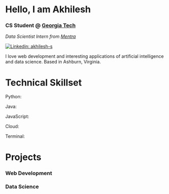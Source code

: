 # Hello, I am Akhilesh

### CS Student @ [Georgia Tech](https://www.gatech.edu/) 

*Data Scientist Intern from [Mentra](https://www.mentra.me/)*

[![Linkedin: akhilesh-s](https://img.shields.io/badge/-Akhilesh%20Sivaganesan-blue?style=flat-square&logo=Linkedin&logoColor=white&link=https://www.linkedin.com/in/akhilesh-s/)](https://www.linkedin.com/in/akhilesh-s/)

I love web development and interesting applications of artificial intelligence and data science. Based in Ashburn, Virginia.


# Technical Skillset

Python: 

Java:

JavaScript:

Cloud:

Terminal:


# Projects

### Web Development
### Data Science
